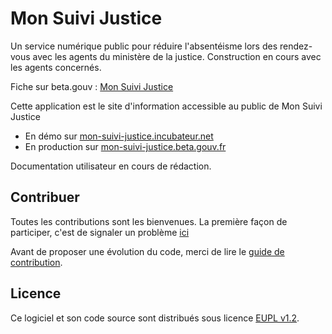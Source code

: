 # Mon Suivi Justice

Un service numérique public pour réduire l'absentéisme lors des rendez-vous avec les agents du ministère de la justice. Construction en cours avec les agents concernés.

Fiche sur beta.gouv : [Mon Suivi Justice](https://beta.gouv.fr/startups/justif.html)

Cette application est le site d'information accessible au public de Mon Suivi Justice

- En démo sur [mon-suivi-justice.incubateur.net](https://www.mon-suivi-justice.incubateur.net)
- En production sur [mon-suivi-justice.beta.gouv.fr](https://www.mon-suivi-justice.beta.gouv.fr)

Documentation utilisateur en cours de rédaction.

## Contribuer

Toutes les contributions sont les bienvenues. La première façon de participer, c'est de signaler un problème [ici](https://github.com/betagouv/mon-suivi-justice/issues)

Avant de proposer une évolution du code, merci de lire le [guide de contribution](CONTRIBUTING.md).

## Licence

Ce logiciel et son code source sont distribués sous licence [EUPL v1.2](https://choosealicense.com/licenses/eupl-1.2/).
